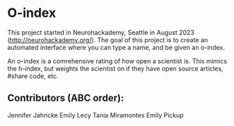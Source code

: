 # O-index
This project started in Neurohackademy, Seattle in August 2023 (http://neurohackademy.org/). The goal of this project is to create an automated interface  where you can type a name, and be given an o-index.

An o-index is a comrehensive rating of how open a scientist is. This mimics the h-index, but weights the scientist on if they have open source articles, #share code, etc.

## Contributors (ABC order):
Jennifer Jahncke
Emily Lecy
Tania Miramontes
Emily Pickup
